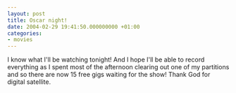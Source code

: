 ```yaml
---
layout: post
title: Oscar night!
date: 2004-02-29 19:41:50.000000000 +01:00
categories:
- movies
---
```

I know what I'll be watching tonight! And I hope I'll be able to record everything as I spent most of the afternoon clearing out one of my partitions and so there are now 15 free gigs waiting for the show! Thank God for digital satellite.
